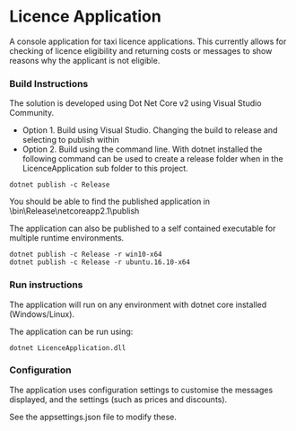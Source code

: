 # Licence Application 

A console application for taxi licence applications. This currently allows for checking of licence eligibility and returning costs or messages to show reasons why the applicant is not eligible.

### Build Instructions

The solution is developed using Dot Net Core v2 using Visual Studio Community. 

- Option 1. Build using Visual Studio. Changing the build to release and selecting to publish within 
- Option 2. Build using the command line. With dotnet installed the following command can be used to create a release folder when in the LicenceApplication sub folder to this project.

```
dotnet publish -c Release
```

You should be able to find the published application in \bin\Release\netcoreapp2.1\publish

The application can also be published to a self contained executable for multiple runtime environments.

```
dotnet publish -c Release -r win10-x64
dotnet publish -c Release -r ubuntu.16.10-x64
```


### Run instructions

The application will run on any environment with dotnet core installed (Windows/Linux).

The application can be run using:

```
dotnet LicenceApplication.dll
```

### Configuration

The application uses configuration settings to customise the messages displayed, and the settings (such as prices and discounts).

See the appsettings.json file to modify these.
